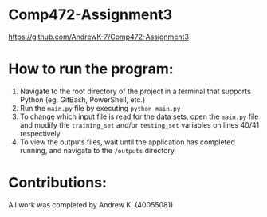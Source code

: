 # Comp472-Assignment3
https://github.com/AndrewK-7/Comp472-Assignment3

# How to run the program:
1. Navigate to the root directory of the project in a terminal that supports Python (eg. GitBash, PowerShell, etc.)
2. Run the `main.py` file by executing `python main.py`
3. To change which input file is read for the data sets, open the `main.py` file and modify the `training_set` and/or `testing_set` variables on lines 40/41 respectively
4. To view the outputs files, wait until the application has completed running, and navigate to the `/outputs` directory

# Contributions:
All work was completed by Andrew K. (40055081)
